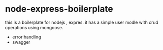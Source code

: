 # node-express-boilerplate

this is a boilerplate for nodejs , expres.
it has a simple user modle with crud operations using mongoose.
- error handling
- swagger
